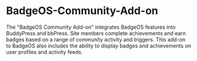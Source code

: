 BadgeOS-Community-Add-on
========================

The "BadgeOS Community Add-on" integrates BadgeOS features into BuddyPress and bbPress. Site members complete achievements and earn badges based on a range of community activity and triggers. This add-on to BadgeOS also includes the ability to display badges and achievements on user profiles and activity feeds.
